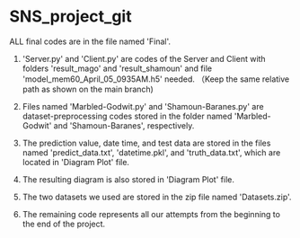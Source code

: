 # SNS_project_git
ALL final codes are in the file named 'Final'.

1. 'Server.py' and 'Client.py' are codes of the Server and Client with folders 'result_mago' and 'result_shamoun' and file 'model_mem60_April_05_0935AM.h5' needed. 
（Keep the same relative path as shown on the main branch)

2. Files named 'Marbled-Godwit.py' and 'Shamoun-Baranes.py' are dataset-preprocessing codes stored in the folder named 'Marbled-Godwit' and 'Shamoun-Baranes', respectively.

3. The prediction value, date time, and test data are stored in the files named 'predict_data.txt', 'datetime.pkl', and 'truth_data.txt', which are located in 'Diagram Plot' file.

4. The resulting diagram is also stored in 'Diagram Plot' file.

5. The two datasets we used are stored in the zip file named 'Datasets.zip'.

6. The remaining code represents all our attempts from the beginning to the end of the project.

